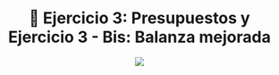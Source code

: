 <h1 align="center"> 📝 Ejercicio 3: Presupuestos y Ejercicio 3 - Bis: Balanza mejorada</h1>

<div align="center">
  <img src="https://media.giphy.com/media/5ZTycLGtyk2fsIwD1R/giphy.gif"/>
 </div>

 